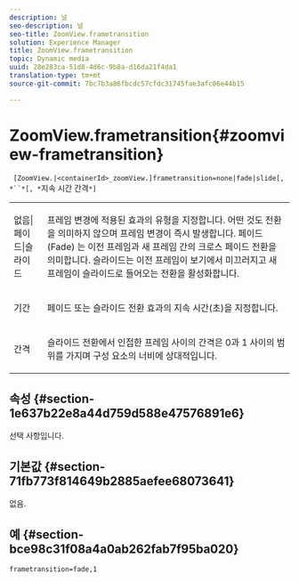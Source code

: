 ```yaml
---
description: 널
seo-description: 널
seo-title: ZoomView.frametransition
solution: Experience Manager
title: ZoomView.frametransition
topic: Dynamic media
uuid: 28e283ca-51d8-4d6c-9b8a-d16da21f4da1
translation-type: tm+mt
source-git-commit: 7bc7b3a86fbcdc57cfdc31745fae3afc06e44b15

---
```



# ZoomView.frametransition{#zoomview-frametransition}

` [ZoomView.|<containerId>_zoomView.]frametransition=none|fade|slide[, *``*[, *`지속 시간 간격`*]`

<table id="table_D5992FCFF26046079089652B211BB6C5"> 
 <tbody> 
  <tr> 
   <td colname="col1"> <p> <span class="codeph"> 없음|페이드|슬라이드 </span> </p> </td> 
   <td colname="col2"> <p>프레임 변경에 적용된 효과의 유형을 지정합니다. <span class="codeph"> 어떤 것도 전환을 의미하지 </span> 않으며 프레임 변경이 즉시 발생합니다. <span class="codeph"> 페이드(Fade) </span> 는 이전 프레임과 새 프레임 간의 크로스 페이드 전환을 의미합니다. <span class="codeph"> 슬라이드는 이전 프레임이 보기에서 미끄러지고 새 프레임이 슬라이드로 들어오는 전환을 </span> 활성화합니다. </p> </td> 
  </tr> 
  <tr> 
   <td colname="col1"> <p> <span class="codeph"> <span class="varname"> 기간 </span></span> </p> </td> 
   <td colname="col2"> <p>페이드 <span class="codeph"> 또는 </span> 슬라이드 <span class="codeph"> </span> 전환 효과의 지속 시간(초)을 지정합니다. </p> </td> 
  </tr> 
  <tr> 
   <td colname="col1"> <p> <span class="codeph"> <span class="varname"> 간격 </span></span> </p> </td> 
   <td colname="col2"> <p>슬라이드 <span class="codeph"> 전환에서 인접한 프레임 사이의 간격은 </span> 0과 <span class="codeph"> </span> <span class="codeph"> </span> 1 사이의 범위를 가지며 구성 요소의 너비에 상대적입니다. </p> </td> 
  </tr> 
 </tbody> 
</table>

## 속성 {#section-1e637b22e8a44d759d588e47576891e6}

선택 사항입니다.

## 기본값 {#section-71fb773f814649b2885aefee68073641}

없음.

## 예 {#section-bce98c31f08a4a0ab262fab7f95ba020}

`frametransition=fade,1`
